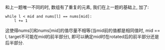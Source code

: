 和上一题唯一不同的时, 数组有了重复的元素, 我们在上一题的基础上, 加了:
```
while l < mid and nums[l] == nums[mid]:
    l += 1
```
这使得nums[l]和nums[mid]的值尽量不相等(当mid前的值都是相同值时, mid == l, target不可能在mid的前半部分), 即可以确定mid时在rotated后的前半部分还是后半部分.
